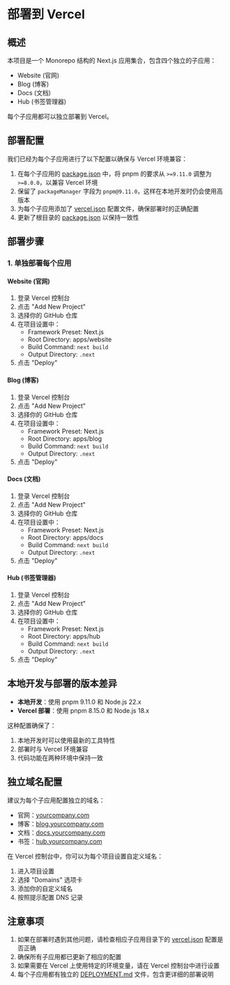 # 部署到 Vercel

## 概述

本项目是一个 Monorepo 结构的 Next.js 应用集合，包含四个独立的子应用：
- Website (官网)
- Blog (博客)
- Docs (文档)
- Hub (书签管理器)

每个子应用都可以独立部署到 Vercel。

## 部署配置

我们已经为每个子应用进行了以下配置以确保与 Vercel 环境兼容：

1. 在每个子应用的 [package.json](file://c:\project\ifa\apps\blog\package.json) 中，将 pnpm 的要求从 `>=9.11.0` 调整为 `>=8.0.0`，以兼容 Vercel 环境
2. 保留了 `packageManager` 字段为 `pnpm@9.11.0`，这样在本地开发时仍会使用高版本
3. 为每个子应用添加了 [vercel.json](file://c:\project\ifa\apps\blog\vercel.json) 配置文件，确保部署时的正确配置
4. 更新了根目录的 [package.json](file://c:\project\ifa\package.json) 以保持一致性

## 部署步骤

### 1. 单独部署每个应用

#### Website (官网)
1. 登录 Vercel 控制台
2. 点击 "Add New Project"
3. 选择你的 GitHub 仓库
4. 在项目设置中：
   - Framework Preset: Next.js
   - Root Directory: apps/website
   - Build Command: `next build`
   - Output Directory: `.next`
5. 点击 "Deploy"

#### Blog (博客)
1. 登录 Vercel 控制台
2. 点击 "Add New Project"
3. 选择你的 GitHub 仓库
4. 在项目设置中：
   - Framework Preset: Next.js
   - Root Directory: apps/blog
   - Build Command: `next build`
   - Output Directory: `.next`
5. 点击 "Deploy"

#### Docs (文档)
1. 登录 Vercel 控制台
2. 点击 "Add New Project"
3. 选择你的 GitHub 仓库
4. 在项目设置中：
   - Framework Preset: Next.js
   - Root Directory: apps/docs
   - Build Command: `next build`
   - Output Directory: `.next`
5. 点击 "Deploy"

#### Hub (书签管理器)
1. 登录 Vercel 控制台
2. 点击 "Add New Project"
3. 选择你的 GitHub 仓库
4. 在项目设置中：
   - Framework Preset: Next.js
   - Root Directory: apps/hub
   - Build Command: `next build`
   - Output Directory: `.next`
5. 点击 "Deploy"

## 本地开发与部署的版本差异

- **本地开发**：使用 pnpm 9.11.0 和 Node.js 22.x
- **Vercel 部署**：使用 pnpm 8.15.0 和 Node.js 18.x

这种配置确保了：
1. 本地开发时可以使用最新的工具特性
2. 部署时与 Vercel 环境兼容
3. 代码功能在两种环境中保持一致

## 独立域名配置

建议为每个子应用配置独立的域名：

- 官网：[yourcompany.com](http://yourcompany.com)
- 博客：[blog.yourcompany.com](http://blog.yourcompany.com)
- 文档：[docs.yourcompany.com](http://docs.yourcompany.com)
- 书签：[hub.yourcompany.com](http://hub.yourcompany.com)

在 Vercel 控制台中，你可以为每个项目设置自定义域名：
1. 进入项目设置
2. 选择 "Domains" 选项卡
3. 添加你的自定义域名
4. 按照提示配置 DNS 记录

## 注意事项

1. 如果在部署时遇到其他问题，请检查相应子应用目录下的 [vercel.json](file://c:\project\ifa\apps\blog\vercel.json) 配置是否正确
2. 确保所有子应用都已更新了相应的配置
3. 如果需要在 Vercel 上使用特定的环境变量，请在 Vercel 控制台中进行设置
4. 每个子应用都有独立的 [DEPLOYMENT.md](file://c:\project\ifa\apps\blog\DEPLOYMENT.md) 文件，包含更详细的部署说明